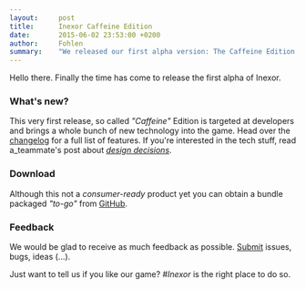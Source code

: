 ```yaml
---
layout:     post
title:      Inexor Caffeine Edition
date:       2015-06-02 23:53:00 +0200
author:     Fohlen
summary:    "We released our first alpha version: The Caffeine Edition!"
---
```


Hello there. Finally the time has come to release the first alpha of Inexor.

### What's new?
This very first release, so called _"Caffeine"_ Edition is targeted at developers and brings a whole bunch of new technology into the game.
Head over the [changelog](https://github.com/inexorgame/inexor-core/releases/tag/v0.1-alpha) for a full list of features. If you're interested in the tech stuff, read a_teammate's post about [*design decisions*](https://inexor.org/blog/2015/04-26-alpha1-design-decisions).

### Download
Although this not a *consumer-ready* product yet you can obtain a bundle packaged *"to-go"* from [GitHub](https://github.com/inexorgame/inexor-core/releases/tag/v0.1-alpha).

### Feedback
We would be glad to receive as much feedback as possible. [Submit](https://github.com/inexorgame/inexor-core/issues) issues, bugs, ideas (...).

Just want to tell us if you like our game? _#Inexor_ is the right place to do so.
